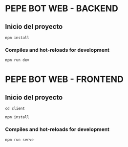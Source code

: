 # PEPE BOT WEB - BACKEND

## Inicio del proyecto
```
npm install
```

### Compiles and hot-reloads for development
```
npm run dev
```

# PEPE BOT WEB - FRONTEND

## Inicio del proyecto
```
cd client
```
```
npm install
```

### Compiles and hot-reloads for development
```
npm run serve
```